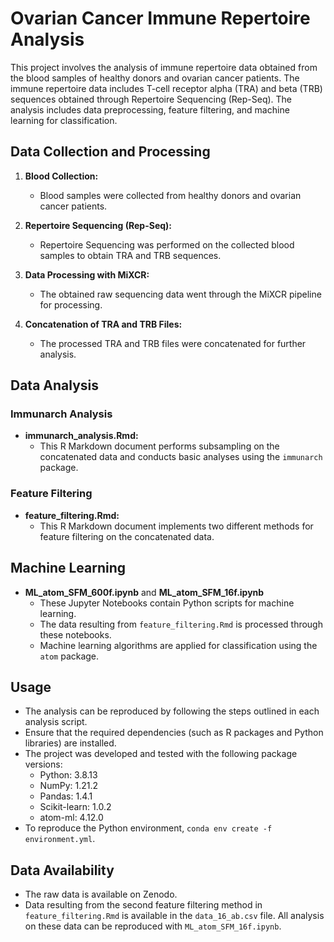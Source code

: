 # Ovarian Cancer Immune Repertoire Analysis

This project involves the analysis of immune repertoire data obtained from the blood samples of healthy donors and ovarian cancer patients. 
The immune repertoire data includes T-cell receptor alpha (TRA) and beta (TRB) sequences obtained through Repertoire Sequencing (Rep-Seq). 
The analysis includes data preprocessing, feature filtering, and machine learning for classification.

## Data Collection and Processing

1. **Blood Collection:**
   - Blood samples were collected from healthy donors and ovarian cancer patients.

2. **Repertoire Sequencing (Rep-Seq):**
   - Repertoire Sequencing was performed on the collected blood samples to obtain TRA and TRB sequences.

3. **Data Processing with MiXCR:**
   - The obtained raw sequencing data went through the MiXCR pipeline for processing.

4. **Concatenation of TRA and TRB Files:**
   - The processed TRA and TRB files were concatenated for further analysis.

## Data Analysis

### Immunarch Analysis

- **immunarch_analysis.Rmd:**
  - This R Markdown document performs subsampling on the concatenated data and conducts basic analyses using the `immunarch` package.

### Feature Filtering

- **feature_filtering.Rmd:**
  - This R Markdown document implements two different methods for feature filtering on the concatenated data.

## Machine Learning

- **ML_atom_SFM_600f.ipynb** and **ML_atom_SFM_16f.ipynb**
  - These Jupyter Notebooks contain Python scripts for machine learning.
  - The data resulting from `feature_filtering.Rmd` is processed through these notebooks.
  - Machine learning algorithms are applied for classification using the `atom` package.

## Usage

- The analysis can be reproduced by following the steps outlined in each analysis script.
- Ensure that the required dependencies (such as R packages and Python libraries) are installed.
- The project was developed and tested with the following package versions:
   - Python: 3.8.13
   - NumPy: 1.21.2
   - Pandas: 1.4.1
   - Scikit-learn: 1.0.2
   - atom-ml: 4.12.0
- To reproduce the Python environment, `conda env create -f environment.yml`.

## Data Availability

- The raw data is available on Zenodo.
- Data resulting from the second feature filtering method in `feature_filtering.Rmd` is available in the `data_16_ab.csv` file. All analysis on these data can be reproduced with `ML_atom_SFM_16f.ipynb`.

